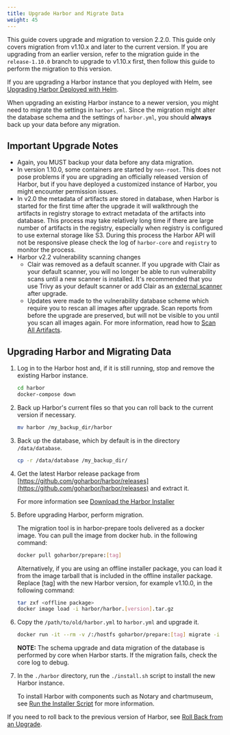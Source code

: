 ```yaml
---
title: Upgrade Harbor and Migrate Data
weight: 45
---
```


This guide covers upgrade and migration to version 2.2.0. This guide only covers migration from v1.10.x and later to the current version. If you are upgrading from an earlier version, refer to the migration guide in the `release-1.10.0` branch to upgrade to v1.10.x first, then follow this guide to perform the migration to this version.

If you are upgrading a Harbor instance that you deployed with Helm, see [Upgrading Harbor Deployed with Helm](helm-upgrade.md).

When upgrading an existing Harbor instance to a newer version, you might need to migrate the settings in `harbor.yml`.
Since the migration might alter the database schema and the settings of `harbor.yml`, you should **always** back up your data before any migration.

## Important Upgrade Notes

- Again, you MUST backup your data before any data migration.
- In version 1.10.0, some containers are started by `non-root`. This does not pose problems if you are upgrading an officially released version of Harbor, but if you have deployed a customized instance of Harbor, you might encounter permission issues.
- In v2.0 the metadata of artifacts are stored in database, when Harbor is started for the first time after the upgrade it will walkthrough the artifacts in registry storage to extract metadata of the artifacts into database.  This process may take relatively long time if there are large number of artifacts in the registry, especially when registry is configured to use external storage like S3.  During this process the Harbor API will not be responsive please check the log of `harbor-core` and `registry` to monitor the process.
- Harbor v2.2 vulnerability scanning changes
  - Clair was removed as a default scanner. If you upgrade with Clair as your default scanner, you will no longer be able to run vulnerability scans until a new scanner is installed. It's recommended that you use Trivy as your default scanner or add Clair as an [external scanner](../vulnerability-scanning/pluggable-scanners.md) after upgrade.
  - Updates were made to the vulnerability database scheme which require you to rescan all images after upgrade. Scan reports from before the upgrade are preserved, but will not be visible to you until you scan all images again. For more information, read how to [Scan All Artifacts](../vulnerability-scanning/scan-all-artifacts/).

## Upgrading Harbor and Migrating Data

1. Log in to the Harbor host and, if it is still running, stop and remove the existing Harbor instance.

    ```sh
    cd harbor
    docker-compose down
    ```

1. Back up Harbor's current files so that you can roll back to the current version if necessary.

    ```sh
    mv harbor /my_backup_dir/harbor
    ```

1. Back up the database, which by default is in the directory `/data/database`.

    ```sh
    cp -r /data/database /my_backup_dir/
    ```

1. Get the latest Harbor release package from [https://github.com/goharbor/harbor/releases](https://github.com/goharbor/harbor/releases) and extract it. 

   For more information see [Download the Harbor Installer](../../install-config/download-installer.md)

1. Before upgrading Harbor, perform migration.

    The migration tool is in harbor-prepare tools delivered as a docker image. You can pull the image from docker hub. in the following command:

    ```sh
    docker pull goharbor/prepare:[tag]
    ```

    Alternatively, if you are using an offline installer package, you can load it from the image tarball that is included in the offline installer package. Replace [tag] with the new Harbor version, for example v1.10.0, in the following command:

    ```sh
    tar zxf <offline package>
    docker image load -i harbor/harbor.[version].tar.gz
    ```

1. Copy the `/path/to/old/harbor.yml` to `harbor.yml` and upgrade it.

    ```sh
    docker run -it --rm -v /:/hostfs goharbor/prepare:[tag] migrate -i ${path to harbor.yml}
    ```

    **NOTE:** The schema upgrade and data migration of the database is performed by core when Harbor starts. If the migration fails, check the core log to debug.

1. In the `./harbor` directory, run the `./install.sh` script to install the new Harbor instance.

   To install Harbor with components such as Notary and chartmuseum, see [Run the Installer Script](../../install-config/run-installer-script.md) for more information.

If you need to roll back to the previous version of Harbor, see [Roll Back from an Upgrade](roll-back-upgrade.md).
